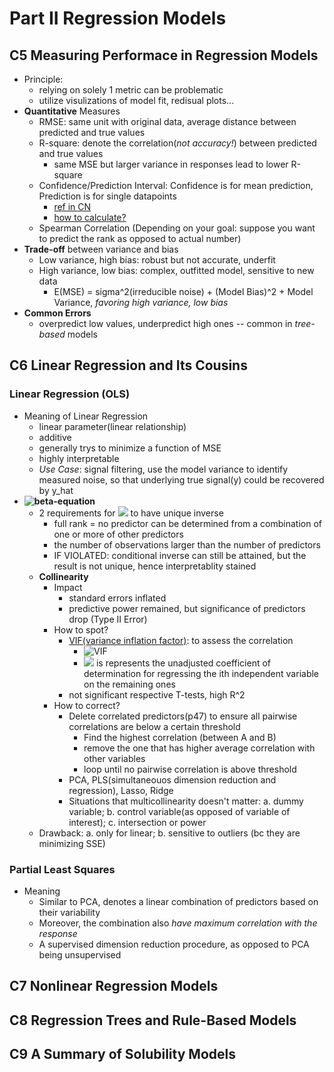 # Part II Regression Models

## C5 Measuring Performace in Regression Models
- Principle:
  - relying on solely 1 metric can be problematic
  - utilize visulizations of model fit, redisual plots...
- **Quantitative** Measures
  - RMSE: same unit with original data, average distance between predicted and true values
  - R-square: denote the correlation(*not accuracy!*) between predicted and true values
    - same MSE but larger variance in responses lead to lower R-square
  - Confidence/Prediction Interval: Confidence is for mean prediction, Prediction is for single datapoints
    - [ref in CN](https://www.jianshu.com/p/47661068ed2d)
    - [how to calculate?](https://www.jianshu.com/p/a18fdbbb0473?utm_campaign=maleskine&utm_content=note&utm_medium=seo_notes&utm_source=recommendation)
  - Spearman Correlation (Depending on your goal: suppose you want to predict the rank as opposed to actual number)
- **Trade-off** between variance and bias
  - Low variance, high bias: robust but not accurate, underfit
  - High variance, low bias: complex, outfitted model, sensitive to new data
    - E(MSE) = sigma^2(irreducible noise) + (Model Bias)^2 + Model Variance, *favoring high variance, low bias*
- **Common Errors**
  - overpredict low values, underpredict high ones -- common in *tree-based* models

## C6 Linear Regression and Its Cousins
### Linear Regression (OLS)
- Meaning of Linear Regression
  - linear parameter(linear relationship)
  - additive
  - generally trys to minimize a function of MSE
  - highly interpretable
  - *Use Case*: signal filtering, use the model variance to identify measured noise, so that underlying true signal(y) could be recovered by y_hat
- **![beta-equation](https://latex.codecogs.com/svg.image?\widehat{\beta}&space;=&space;(X^TX)^{-1}X^Ty)**
  - 2 requirements for ![](https://latex.codecogs.com/svg.image?(X^TX)^{-1}) to have unique inverse
    - full rank = no predictor can be determined from a combination of one or more of other predictors
    - the number of observations larger than the number of predictors
    - IF VIOLATED: conditional inverse can still be attained, but the result is not unique, hence interpretablity stained 
  - **Collinearity**
    - Impact
      - standard errors inflated
      - predictive power remained, but significance of predictors drop (Type II Error)
    - How to spot?
      - [VIF(variance inflation factor)](https://corporatefinanceinstitute.com/resources/knowledge/other/variance-inflation-factor-vif/): to assess the correlation
        - ![VIF](https://latex.codecogs.com/svg.image?VIF&space;=&space;\frac{1}{(1-R_i^2)}) 
        - ![](https://latex.codecogs.com/svg.image?R_i^2) is represents the unadjusted coefficient of determination for regressing the ith independent variable on the remaining ones
      - not significant respective T-tests, high R^2 
    - How to correct?
      - Delete correlated predictors(p47) to ensure all pairwise correlations are below a certain threshold
        - Find the highest correlation (between A and B)
        - remove the one that has higher average correlation with other variables
        - loop until no pairwise correlation is above threshold
      - PCA, PLS(simultaneouos dimension reduction and regression), Lasso, Ridge
      - Situations that multicollinearity doesn't matter: a. dummy variable; b. control variable(as opposed of variable of interest); c. intersection or power
  - Drawback: a. only for linear; b. sensitive to outliers (bc they are minimizing SSE)
### Partial Least Squares
- Meaning
  - Similar to PCA, denotes a linear combination of predictors based on their variability
  - Moreover, the combination also *have maximum correlation with the response*
  - A supervised dimension reduction procedure, as opposed to PCA being unsupervised

## C7 Nonlinear Regression Models

## C8 Regression Trees and Rule-Based Models

## C9 A Summary of Solubility Models
